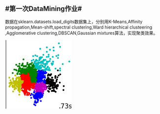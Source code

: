 
#第一次DataMining作业#
---
  数据在sklearn.datasets.load_digits数据集上，分别用K-Means,Affinity propagation,Mean-shift,spectral clustering,Ward hierarchical clusteering ,Agglomerative clustering,DBSCAN,Gaussian mixtures算法，实现聚类效果。
  
  ![image](https://github.com/zhaoru123/test/blob/master/132cc9072dee1ca32f1227fca8e5304.png)
  
  



